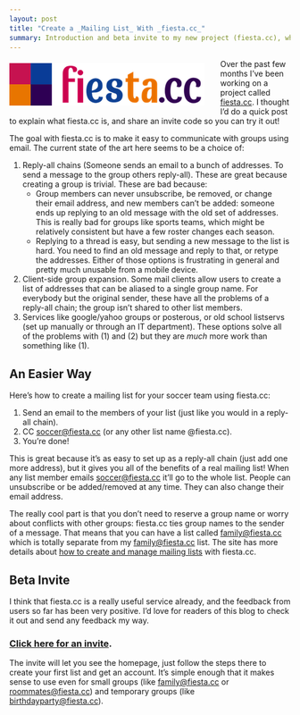 ```yaml
---
layout: post
title: "Create a _Mailing List_ With _fiesta.cc_"
summary: Introduction and beta invite to my new project (fiesta.cc), which makes it easy to <a href="https://fiesta.cc">create group emails / mailing lists</a>.
---
```


<img src="/images/fiesta.png" width="350" height="76" style="float: left; padding: 0.5em 2em 0.5em 0em;"></a>

Over the past few months I’ve been working on a project called
<a href="https://fiesta.cc">fiesta.cc</a>. I thought I’d do a quick post
to explain what fiesta.cc is, and share an invite code so you can try it
out!

The goal with fiesta.cc is to make it easy to communicate with groups
using email. The current state of the art here seems to be a choice of:

1.  Reply-all chains (Someone sends an email to a bunch of addresses. To
    send a message to the group others reply-all). These are great
    because creating a group is trivial. These are bad because:
    -   Group members can never unsubscribe, be removed, or change their
        email address, and new members can’t be added: someone ends up
        replying to an old message with the old set of addresses. This
        is really bad for groups like sports teams, which might be
        relatively consistent but have a few roster changes each season.
    -   Replying to a thread is easy, but sending a new message to the
        list is hard. You need to find an old message and reply to that,
        or retype the addresses. Either of those options is frustrating
        in general and pretty much unusable from a mobile device.
2.  Client-side group expansion. Some mail clients allow users to create
    a list of addresses that can be aliased to a single group name. For
    everybody but the original sender, these have all the problems of a
    reply-all chain; the group isn’t shared to other list members.
3.  Services like google/yahoo groups or posterous, or old school
    listservs (set up manually or through an IT department). These
    options solve all of the problems with (1) and (2) but they are
    *much* more work than something like (1).

An Easier Way
-------------

Here’s how to create a mailing list for your soccer team using
fiesta.cc:

1.  Send an email to the members of your list (just like you would in a
    reply-all chain).
2.  CC soccer@fiesta.cc (or any other list name @fiesta.cc).
3.  You’re done!

This is great because it’s as easy to set up as a reply-all chain (just
add one more address), but it gives you all of the benefits of a real
mailing list! When any list member emails soccer@fiesta.cc it’ll go to
the whole list. People can unsubscribe or be added/removed at any time.
They can also change their email address.

The really cool part is that you don’t need to reserve a group name or
worry about conflicts with other groups: fiesta.cc ties group names to
the sender of a message. That means that you can have a list called
family@fiesta.cc which is totally separate from my family@fiesta.cc
list. The site has more details about
<a href="https://fiesta.cc/learn">how to create and manage mailing
lists</a> with fiesta.cc.

Beta Invite
-----------

I think that fiesta.cc is a really useful service already, and the
feedback from users so far has been very positive. I’d love for readers
of this blog to check it out and send any feedback my way.

### <a href="https://fiesta.cc/?i=1&c=dirolf">Click here for an invite</a>.

The invite will let you see the homepage, just follow the steps there to
create your first list and get an account. It’s simple enough that it
makes sense to use even for small groups (like family@fiesta.cc or
roommates@fiesta.cc) and temporary groups (like
birthdayparty@fiesta.cc).
